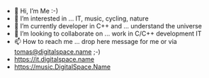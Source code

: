 - 👋 Hi, I’m Me :-)
- 👀 I’m interested in ... IT, music, cycling, nature
- 🌱 I’m currently developer in C++ and ... understand the universe
- 💞️ I’m looking to collaborate on ... work in C/C++ development IT
- 📫 How to reach me ... drop here message for me or via tomas@digitalspace.name ;-)
- https://it.digitalspace.name
- https://music.DigitalSpace.Name

<!---
tomasmark79/tomasmark79 is a ✨ special ✨ repository because its `README.md` (this file) appears on your GitHub profile.
You can click the Preview link to take a look at your changes.
--->
